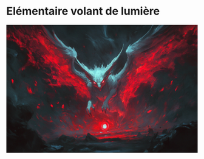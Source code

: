 # Elémentaire volant de lumière
![Elémentaire volant de lumière](../../_images/lightFlyingElemental.png)